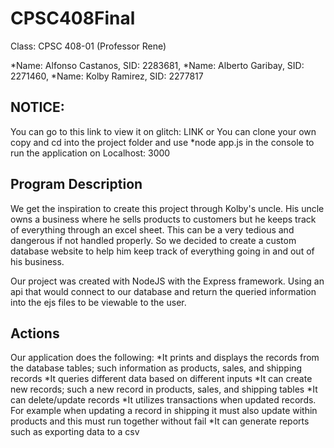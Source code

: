 # CPSC408Final

Class: CPSC 408-01 (Professor Rene)

*Name: Alfonso Castanos, SID: 2283681,
*Name: Alberto Garibay, SID: 2271460,
*Name: Kolby Ramirez, SID: 2277817

## NOTICE:
You can go to this link to view it on glitch: LINK
or
You can clone your own copy and cd into the project folder and use 
*node app.js
in the console to run the application on Localhost: 3000

## Program Description
We get the inspiration to create this project through Kolby's uncle. His uncle owns a business where he sells products to customers but he keeps track of everything through an excel sheet. This can be a very tedious and dangerous if not handled properly. So we decided to create a custom database website to help him keep track of everything going in and out of his business.

Our project was created with NodeJS with the Express framework. Using an api that would connect to our database and return the queried information into the ejs files to be viewable to the user. 

## Actions
Our application does the following:
*It prints and displays the records from the database tables; such information as products, sales, and shipping records
*It queries different data based on different inputs
*It can create new records; such a new record in products, sales, and shipping tables
*It can delete/update records
*It utilizes transactions when updated records. For example when updating a record in shipping it must also update within products and this must run together without fail
*It can generate reports such as exporting data to a csv
